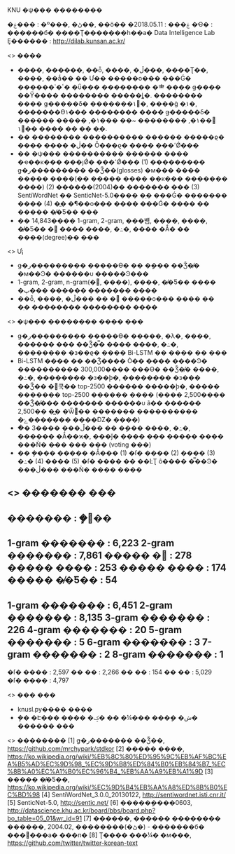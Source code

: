 KNU �ѱ��� ��������


�ۼ��� : �º���, �ڻ��, ��ö��
�ۼ��� : 2018.05.11
�Ҽ� : ������б� ����Ʈ�������հ��а� Data Intelligence Lab
Ȩ������ : http://dilab.kunsan.ac.kr/


<> ����
- ����, ������, ��ȭ, ����, �ڵ���, ����Ʈ��, ����, ��ǻ�� �� Ư�� �����ο��� ���Ǵ� �������ٴ� �ΰ��� �������� �⺻ ���� ǥ���� ��Ÿ���� �������� �����ȴ�. �������� ���� ǥ�����δ� �������޴١�, ����ġ �ִ١�, �������ϴ١��� �������� ���� ǥ�����δ� ������ �׷��١�, �������� ~�� ���١�, ���� �޴١� ���� �� �� �ִ�.
- �� �������� ���������� ������ �����ϱ� ���� ���� �ڷ�� Ȱ���ϱ� ���� ���ߵǾ��� 
- �� �ѱ��� ���������� ������ ���� �ҽ��κ��� ���յǾ� ���ߵǾ���
  (1) ��������� ǥ�ر��������� ��Ǯ��(glosses) �м��� ���� ����� ����(�� ����� ���� ��κ��� ������� ����)
  (2) ������(2004)�� ������� ���
  (3) SentiWordNet �� SenticNet-5.0���� �ַ� ���Ǵ� ������� ����
  (4) �ֱ� �¶��ο��� ���� ���Ǵ� ���� �� ����� �̸�Ƽ�� ���
- �� 14,843���� 1-gram, 2-gram, ���뱸, ����, ����, �̸�Ƽ�� � ���� ����, �߸�, ���� �Ǻ� �� ����(degree)�� ���


<> Ư¡
- ǥ�ر��������� �����ϴ� �� �ܾ��� ��Ǯ�̸� �м��Ͽ� ������ �����Ͽ���
- 1-gram, 2-gram, n-gram(�, ����), ����, �̸�Ƽ�� ���� �پ��� ������ ������� ����
- ��ȭ, ����, �ڵ��� �� � �����ο��� ���� �� �ִ� �������� �������� ����


<> �ѱ��� �������� ���� ���
- ǥ�ر��������� �����ϴ� �����, �λ�, ����, ������ ��� ��Ǯ�̿� ���� ����, �߸�, �������� �з��ϱ� ���� Bi-LSTM �� ���� �� ���
- Bi-LSTM ���� �� ��Ǯ���� Ȯ�� ���� ����Ͽ� ���������� 300,000���� ���ϴ� ��Ǯ�̸� ����, �߸�, �������� �з��ϸ�, �������� �з��� ��Ǯ�� �׷쿡�� top-2500 ������ �����ϸ�, ����� ������� top-2500 ������ ���� (���� 2,500���� ��Ǯ�̸��� ������� ������ ã�� ������ 2,500�� �̻� �Ѿ�� ������� ���������� �ݺ������� ����Ǳ� ����)
- �ּ� 3���� ���ڵ��� �� �ܾ��� ����, �߸�, ������ �Ǻ��ϰ�, ���ǰ� ���� ��� ����� ���� ���Ǹ� �̷�� ��� ��� (voting ���)
- �� �ܾ��� ����� �Ǻ��� (1) �ſ� ���� (2) ���� (3) �߸� (4) ���� (5) �ſ� ���� �� ��ĿƮ ô���� �̿��Ͽ� ���ڵ��� ���Ǹ� ���� ����


<> ������� ���
-----------------------
  �������        : �ܾ��
-----------------------
 1-gram �������  : 6,223
 2-gram �������  : 7,861
 ����� �      :   278
 ����� ����      :   253
 ����� ����    :   174
 ����� �̸�Ƽ��  :    54 
-----------------------
 1-gram �������  : 6,451
 2-gram �������  : 8,135
 3-gram �������  :   226
 4-gram �������  :    20
 5-gram �������  :     5
 6-gram �������  :     3
 7-gram �������  :     2
 8-gram �������  :     1
-----------------------
 �ſ� ����        : 2,597
 ��    ��         : 2,266
 ��    ��         :   154
 ��    ��         : 5,029
 �ſ� ����        : 4,797


<> ��� ���
-  knusl.py���� ����
- �ܾ� �Է��� ���� �ش� �ܾ��� ���¼� �� �ؼ� ������ ���


<> ��������
[1] ǥ�ر������� ��Ǯ��, https://github.com/mrchypark/stdkor
[2] ����� ����,  https://ko.wikipedia.org/wiki/%EB%8C%80%ED%95%9C%EB%AF%BC%EA%B5%AD%EC%9D%98_%EC%9D%B8%ED%84%B0%EB%84%B7_%EC%8B%A0%EC%A1%B0%EC%96%B4_%EB%AA%A9%EB%A1%9D
[3] ����� �̸�Ƽ��,  https://ko.wikipedia.org/wiki/%EC%9D%B4%EB%AA%A8%ED%8B%B0%EC%BD%98
[4] SentiWordNet_3.0.0_20130122, http://sentiwordnet.isti.cnr.it/
[5] SenticNet-5.0, http://sentic.net/
[6] �����ܾ����0603, http://datascience.khu.ac.kr/board/bbs/board.php?bo_table=05_01&wr_id=91
[7] ������, ������ �������� ������, 2004.02, ��������(�ڻ�) - �������б� ������а� ���п�
[8] Ʈ���� ���¼� �м���, https://github.com/twitter/twitter-korean-text